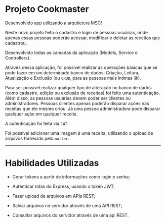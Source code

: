 # Projeto Cookmaster

Desenvolvido app utilizando a arquitetura MSC!

Neste novo projeto feito o cadastro e login de pessoas usuárias, onde apenas essas pessoas poderão acessar, modificar e deletar as receitas que cadastrou.

Desenvolvido todas as camadas da aplicação (Models, Service e Controllers).

Através dessa aplicação, foi possível realizar as operações básicas que se pode fazer em um determinado banco de dados: Criação, Leitura, Atualização e Exclusão (ou `CRUD`, para as pessoas mais íntimas 😜).

Para ser possível realizar qualquer tipo de alteração no banco de dados (como cadastro, edição ou exclusão de receitas) foi feito uma autenticação. Além disso, as pessoas usuárias devem poder ser clientes ou administradores. Pessoas clientes apenas poderão disparar ações nas receitas que ele mesmo criou. Já uma pessoa administradora pode disparar qualquer ação em qualquer receita.

A autenticação foi feita via `JWT`.

Foi possível adicionar uma imagem à uma receita, utilizando o upload de arquivos fornecido pelo `multer`.

---

# Habilidades Utilizadas

- Gerar tokens a partir de informações como login e senha;

- Autenticar rotas do Express, usando o token JWT;

- Fazer upload de arquivos em APIs REST;

- Salvar arquivos no servidor através de uma API REST;

- Consultar arquivos do servidor através de uma api REST.
